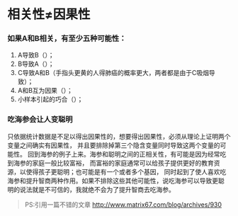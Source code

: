 # 相关性≠因果性

### 如果A和B相关，有至少五种可能性：
1. A导致B（）；
2. B导致A（）；
3. C导致A和B（手指头更黄的人得肺癌的概率更大，两者都是由于C吸烟导致）；
4. A和B互为因果（）；
5. 小样本引起的巧合（）；

### 吃海参会让人变聪明
只依据统计数据是不足以得出因果性的，想要得出因果性，必须从理论上证明两个变量之间确实有因果性，
并且要排除掉第三个隐含变量同时导致这两个变量的可能性。
回到海参的例子上来。海参和聪明之间的正相关性，有可能是因为经常吃到海参的家庭一般比较富裕，
而富裕的家庭通常可以给孩子提供更好的教育资源，以使得孩子更聪明；也可能是有一个或者多个基因，
同时起到了使人喜欢吃海参和提升智商两种作用。如果不排除这些其他可能性，说吃海参可以导致更聪
明的说法就是不可信的，我就绝不会为了提升智商去吃海参。

> PS:引用一篇不错的文章 http://www.matrix67.com/blog/archives/930 
